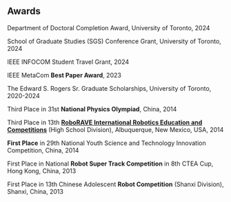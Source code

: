 ## Awards
Department of Doctoral Completion Award, University of Toronto, 2024

School of Graduate Studies (SGS) Conference Grant, University of Toronto, 2024

IEEE INFOCOM Student Travel Grant, 2024

IEEE MetaCom **Best Paper Award**, 2023

The Edward S. Rogers Sr. Graduate Scholarships, University of Toronto, 2020-2024

Third Place in 31st **National Physics Olympiad**, China, 2014

Third Place in 13th [**RoboRAVE International Robotics Education and Competitions**](https://www.roborave.org/) (High School Division), Albuquerque, New Mexico, USA, 2014

**First Place** in 29th National Youth Science and Technology Innovation Competition, China, 2014

First Place in National **Robot Super Track Competition** in 8th CTEA Cup, Hong Kong, China, 2013

First Place in 13th Chinese Adolescent **Robot Competition** (Shanxi Division), Shanxi, China, 2013

